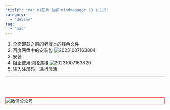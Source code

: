 ```yaml
---
"title": "mac m1芯片 破解 mindmanager 13.1.115"
category:
  - "devenv"
tag:
  - "mac"
---
```


1. 全面卸载之前的老版本的残余文件
2. 百度网盘中的安装包
![20231007163804](https://tianqingxiaozhu.oss-cn-shenzhen.aliyuncs.com/blog20231007163804.png)
3. 安装
4. 阻止使用网络连接
![20231007163820](https://tianqingxiaozhu.oss-cn-shenzhen.aliyuncs.com/blog20231007163820.png)
5. 输入注册码，进行激活



---

<br /><br /><br />
<img style="border:1px red solid; display:block; margin:0 auto;" src="https://tianqingxiaozhu.oss-cn-shenzhen.aliyuncs.com/img/qrcode.jpg" alt="微信公众号" />


